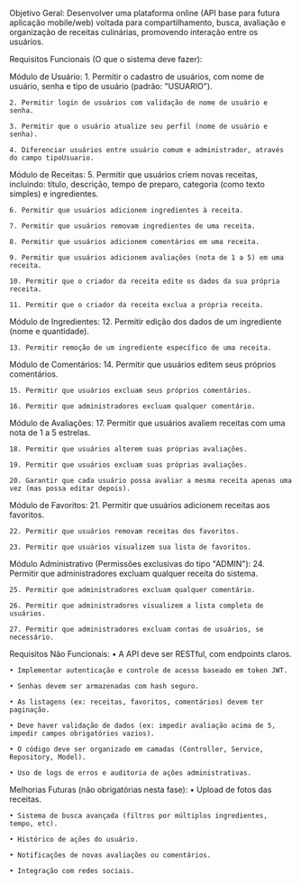 Objetivo Geral:
Desenvolver uma plataforma online (API base para futura aplicação mobile/web) voltada para compartilhamento, busca, avaliação e organização de receitas culinárias, promovendo interação entre os usuários.

Requisitos Funcionais (O que o sistema deve fazer):

Módulo de Usuário:
    1. Permitir o cadastro de usuários, com nome de usuário, senha e tipo de usuário (padrão: "USUARIO").

    2. Permitir login de usuários com validação de nome de usuário e senha.

    3. Permitir que o usuário atualize seu perfil (nome de usuário e senha).

    4. Diferenciar usuários entre usuário comum e administrador, através do campo tipoUsuario.


Módulo de Receitas:
    5. Permitir que usuários criem novas receitas, incluindo: título, descrição, tempo de preparo, categoria (como texto simples) e ingredientes.

    6. Permitir que usuários adicionem ingredientes à receita.

    7. Permitir que usuários removam ingredientes de uma receita.

    8. Permitir que usuários adicionem comentários em uma receita.

    9. Permitir que usuários adicionem avaliações (nota de 1 a 5) em uma receita.

    10. Permitir que o criador da receita edite os dados da sua própria receita.

    11. Permitir que o criador da receita exclua a própria receita.


Módulo de Ingredientes:
    12. Permitir edição dos dados de um ingrediente (nome e quantidade).

    13. Permitir remoção de um ingrediente específico de uma receita.


Módulo de Comentários:
    14. Permitir que usuários editem seus próprios comentários.

    15. Permitir que usuários excluam seus próprios comentários.

    16. Permitir que administradores excluam qualquer comentário.


Módulo de Avaliações:
    17. Permitir que usuários avaliem receitas com uma nota de 1 a 5 estrelas.

    18. Permitir que usuários alterem suas próprias avaliações.

    19. Permitir que usuários excluam suas próprias avaliações.

    20. Garantir que cada usuário possa avaliar a mesma receita apenas uma vez (mas possa editar depois).


Módulo de Favoritos:
    21. Permitir que usuários adicionem receitas aos favoritos.

    22. Permitir que usuários removam receitas dos favoritos.

    23. Permitir que usuários visualizem sua lista de favoritos.


Módulo Administrativo (Permissões exclusivas do tipo "ADMIN"):
    24. Permitir que administradores excluam qualquer receita do sistema.

    25. Permitir que administradores excluam qualquer comentário.

    26. Permitir que administradores visualizem a lista completa de usuários.

    27. Permitir que administradores excluam contas de usuários, se necessário.


Requisitos Não Funcionais:
    • A API deve ser RESTful, com endpoints claros.

    • Implementar autenticação e controle de acesso baseado em token JWT.

    • Senhas devem ser armazenadas com hash seguro.

    • As listagens (ex: receitas, favoritos, comentários) devem ter paginação.

    • Deve haver validação de dados (ex: impedir avaliação acima de 5, impedir campos obrigatórios vazios).

    • O código deve ser organizado em camadas (Controller, Service, Repository, Model).

    • Uso de logs de erros e auditoria de ações administrativas.


Melhorias Futuras (não obrigatórias nesta fase):
    • Upload de fotos das receitas.

    • Sistema de busca avançada (filtros por múltiplos ingredientes, tempo, etc).

    • Histórico de ações do usuário.

    • Notificações de novas avaliações ou comentários.

    • Integração com redes sociais.

